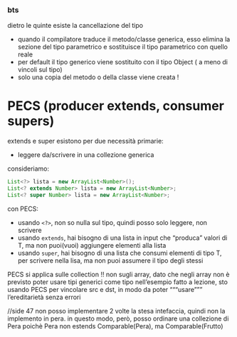 ### bts
dietro le quinte esiste la cancellazione del tipo
- quando il compilatore traduce il metodo/classe generica, esso elimina la sezione del tipo parametrico e sostituisce il tipo parametrico con quello reale
- per default il tipo generico viene sostituito con il tipo Object ( a meno di vincoli sul tipo)
- solo una copia del metodo o della classe viene creata !
# PECS (producer extends, consumer supers)
extends e super esistono per due necessità primarie:
- leggere da/scrivere in una collezione generica

consideriamo: 
```java
List<?> lista = new ArrayList<Number>();
List<? extends Number> lista = new ArrayList<Number>;
List<? super Number> lista = new ArrayList<Number>;
```
con PECS:
- usando `<?>`, non so nulla sul tipo, quindi posso solo leggere, non scrivere
- usando `extends`, hai bisogno di una lista in input che “produca” valori di T, ma non puoi(vuoi) aggiungere elementi alla lista
- usando `super`, hai bisogno di una lista che consumi elementi di tipo T, per scrivere nella lisa, ma non puoi assumere il tipo degli stessi

 PECS si applica sulle collection !! non sugli array, dato che negli array non è previsto poter usare tipi generici come tipo
nell’esempio fatto a lezione, sto usando PECS per vincolare src e dst, in modo da poter “““usare””” l’ereditarietà senza errori

//side 47
non posso implementare 2 volte la stesa intefaccia, quindi non la implemento in pera. in questo modo, però, posso ordinare una collezione di Pera poichè Pera non estends Comparable(Pera), ma Comparable(Frutto)